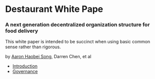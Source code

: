 # Destaurant White Pape

### A next generation decentralized organization structure for food delivery

This white paper is intended to be succinct when using basic common sense rather than rigorous.

by [Aaron Haobei Song](https://github.com/songhobby), Darren Chen, et al

- [Introduction](introduction.md)
- [Governance](governance.md)

